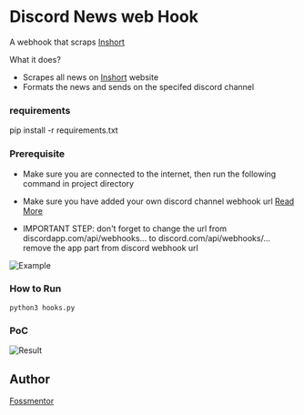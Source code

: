 # Discord News web Hook
A webhook that scraps [Inshort](https://inshort/read/en)

What it does?
* Scrapes all news on [Inshort](https://inshort/read/en) website
* Formats the news and sends on the specifed discord channel

### requirements
pip install -r requirements.txt

### Prerequisite
* Make sure you are connected to the internet, then run the following command in project directory
* Make sure you have added your own discord channel webhook url [Read More](https://support.discord.com/hc/en-us/articles/228383668-Intro-to-Webhooks)

* IMPORTANT STEP: don't forget to change the url from discordapp.com/api/webhooks... to discord.com/api/webhooks/... remove the app part from discord webhook url


![Example](https://media.giphy.com/media/BOMqjV2fo48JI8kH9o/giphy.gif)

### How to Run

```
python3 hooks.py
```

### PoC
![Result](https://media.giphy.com/media/CRRKWCo6gt38kq5XNw/giphy.gif)

## Author
[Fossmentor](https://github.com/fossmentorOfficial)